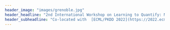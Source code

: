```yaml
---
header_image: "images/grenoble.jpg"
header_headline: "2nd International Workshop on Learning to Quantify: Methods and Applications (LQ 2022)"
header_subheadline: "Co-located with  [ECML/PKDD 2022](https://2022.ecmlpkdd.org/), Grenoble (France)"
---
```


